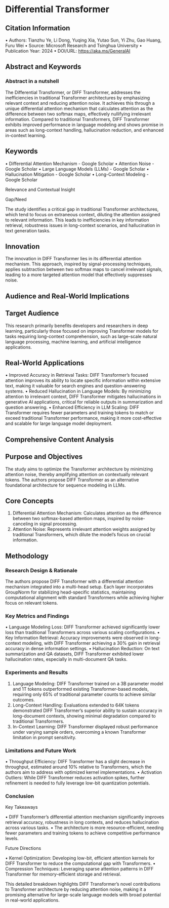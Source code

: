 # Differential Transformer

## Citation Information

 • Authors: Tianzhu Ye, Li Dong, Yuqing Xia, Yutao Sun, Yi Zhu, Gao Huang, Furu Wei
 • Source: Microsoft Research and Tsinghua University
 • Publication Year: 2024
 • DOI/URL: <https://aka.ms/GeneralAI>

## Abstract and Keywords

### Abstract in a nutshell

The Differential Transformer, or DIFF Transformer, addresses the inefficiencies in traditional Transformer architectures by emphasizing relevant context and reducing attention noise. It achieves this through a unique differential attention mechanism that calculates attention as the difference between two softmax maps, effectively nullifying irrelevant information. Compared to traditional Transformers, DIFF Transformer exhibits improved performance in language modeling and shows promise in areas such as long-context handling, hallucination reduction, and enhanced in-context learning.

## Keywords

 • Differential Attention Mechanism - Google Scholar
 • Attention Noise - Google Scholar
 • Large Language Models (LLMs) - Google Scholar
 • Hallucination Mitigation - Google Scholar
 • Long-Context Modeling - Google Scholar

Relevance and Contextual Insight

Gap/Need

The study identifies a critical gap in traditional Transformer architectures, which tend to focus on extraneous context, diluting the attention assigned to relevant information. This leads to inefficiencies in key information retrieval, robustness issues in long-context scenarios, and hallucination in text generation tasks.

## Innovation

The innovation in DIFF Transformer lies in its differential attention mechanism. This approach, inspired by signal-processing techniques, applies subtraction between two softmax maps to cancel irrelevant signals, leading to a more targeted attention model that effectively suppresses noise.

## Audience and Real-World Implications

## Target Audience

This research primarily benefits developers and researchers in deep learning, particularly those focused on improving Transformer models for tasks requiring long-context comprehension, such as large-scale natural language processing, machine learning, and artificial intelligence applications.

## Real-World Applications

 • Improved Accuracy in Retrieval Tasks: DIFF Transformer’s focused attention improves its ability to locate specific information within extensive text, making it valuable for search engines and question-answering systems.
 • Reduced Hallucination in Language Models: By minimizing attention to irrelevant context, DIFF Transformer mitigates hallucinations in generative AI applications, critical for reliable outputs in summarization and question answering.
 • Enhanced Efficiency in LLM Scaling: DIFF Transformer requires fewer parameters and training tokens to match or exceed traditional Transformer performance, making it more cost-effective and scalable for large language model deployment.

## Comprehensive Content Analysis

## Purpose and Objectives

The study aims to optimize the Transformer architecture by minimizing attention noise, thereby amplifying attention on contextually relevant tokens. The authors propose DIFF Transformer as an alternative foundational architecture for sequence modeling in LLMs.

## Core Concepts

 1. Differential Attention Mechanism: Calculates attention as the difference between two softmax-based attention maps, inspired by noise-canceling in signal processing.
 2. Attention Noise: Represents irrelevant attention weights assigned by traditional Transformers, which dilute the model’s focus on crucial information.

## Methodology

### Research Design & Rationale

The authors propose DIFF Transformer with a differential attention mechanism integrated into a multi-head setup. Each layer incorporates GroupNorm for stabilizing head-specific statistics, maintaining computational alignment with standard Transformers while achieving higher focus on relevant tokens.

### Key Metrics and Findings

 • Language Modeling Loss: DIFF Transformer achieved significantly lower loss than traditional Transformers across various scaling configurations.
 • Key Information Retrieval: Accuracy improvements were observed in long-context modeling, with DIFF Transformer achieving a 30% gain in retrieval accuracy in dense information settings.
 • Hallucination Reduction: On text summarization and QA datasets, DIFF Transformer exhibited lower hallucination rates, especially in multi-document QA tasks.

### Experiments and Results

 1. Language Modeling: DIFF Transformer trained on a 3B parameter model and 1T tokens outperformed existing Transformer-based models, requiring only 65% of traditional parameter counts to achieve similar outcomes.
 2. Long-Context Handling: Evaluations extended to 64K tokens demonstrated DIFF Transformer’s superior ability to sustain accuracy in long-document contexts, showing minimal degradation compared to traditional Transformers.
 3. In-Context Learning: DIFF Transformer displayed robust performance under varying sample orders, overcoming a known Transformer limitation in prompt sensitivity.

### Limitations and Future Work

 • Throughput Efficiency: DIFF Transformer has a slight decrease in throughput, estimated around 10% relative to Transformers, which the authors aim to address with optimized kernel implementations.
 • Activation Outliers: While DIFF Transformer reduces activation spikes, further refinement is needed to fully leverage low-bit quantization potentials.

### Conclusion

Key Takeaways

 • DIFF Transformer’s differential attention mechanism significantly improves retrieval accuracy, robustness in long contexts, and reduces hallucination across various tasks.
 • The architecture is more resource-efficient, needing fewer parameters and training tokens to achieve competitive performance levels.

Future Directions

 • Kernel Optimization: Developing low-bit, efficient attention kernels for DIFF Transformer to reduce the computational gap with Transformers.
 • Compression Techniques: Leveraging sparse attention patterns in DIFF Transformer for memory-efficient storage and retrieval.

This detailed breakdown highlights DIFF Transformer’s novel contributions to Transformer architecture by reducing attention noise, making it a promising alternative for large-scale language models with broad potential in real-world applications.

